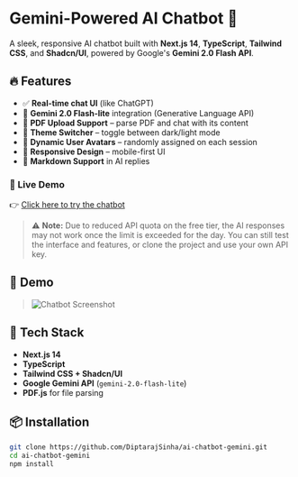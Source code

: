 # Gemini-Powered AI Chatbot 🤖

A sleek, responsive AI chatbot built with **Next.js 14**, **TypeScript**, **Tailwind CSS**, and **Shadcn/UI**, powered by Google's **Gemini 2.0 Flash API**.

## 🔥 Features

- ✅ **Real-time chat UI** (like ChatGPT)
- 🧠 **Gemini 2.0 Flash-lite** integration (Generative Language API)
- 📄 **PDF Upload Support** – parse PDF and chat with its content
- 🎨 **Theme Switcher** – toggle between dark/light mode
- 👤 **Dynamic User Avatars** – randomly assigned on each session
- 📱 **Responsive Design** – mobile-first UI
- 💬 **Markdown Support** in AI replies

### 🔗 Live Demo

👉 [Click here to try the chatbot](https://ai-chatbot-gemini-tau.vercel.app/)
> ⚠️ **Note:** Due to reduced API quota on the free tier, the AI responses may not work once the limit is exceeded for the day. You can still test the interface and features, or clone the project and use your own API key.


## 📸 Demo

> ![Chatbot Screenshot](./public/demo.png) <!-- optional if you add one -->

## 🚀 Tech Stack

- **Next.js 14**
- **TypeScript**
- **Tailwind CSS + Shadcn/UI**
- **Google Gemini API** (`gemini-2.0-flash-lite`)
- **PDF.js** for file parsing

## 📦 Installation

```bash
git clone https://github.com/DiptarajSinha/ai-chatbot-gemini.git
cd ai-chatbot-gemini
npm install

